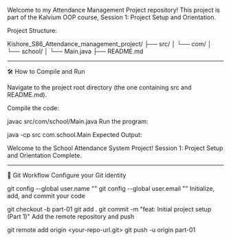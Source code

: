 Welcome to my Attendance Management Project repository! This project is part of the Kalvium OOP course, Session 1: Project Setup and Orientation.

Project Structure:

Kishore_S86_Attendance_management_project/
├── src/
│ └── com/
│ └── school/
│ └── Main.java
├── README.md

---

🛠 How to Compile and Run

Navigate to the project root directory (the one containing src and README.md).

Compile the code:

javac src/com/school/Main.java
Run the program:

java -cp src com.school.Main
Expected Output:

Welcome to the School Attendance System Project!
Session 1: Project Setup and Orientation Complete.

---

📝 Git Workflow
Configure your Git identity

git config --global user.name "<your-github-username>"
git config --global user.email "<your-github-email>"
Initialize, add, and commit your code

git checkout -b part-01
git add .
git commit -m "feat: Initial project setup (Part 1)"
Add the remote repository and push

git remote add origin <your-repo-url.git>
git push -u origin part-01